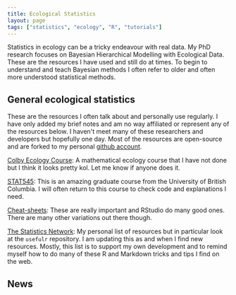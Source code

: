 ```yaml
---
title: Ecological Statistics
layout: page
tags: ["statistics", "ecology", "R", "tutorials"]
---
```


Statistics in ecology can be a tricky endeavour with real data. My PhD research focuses on Bayesian Hierarchical Modelling with Ecological Data. These are the resources I have used and still do at times. To begin to understand and teach Bayesian methods I often refer to older and often more understood statistical methods.

## General ecological statistics

These are the resources I often talk about and personally use regularly. I have only added my brief notes and am no way affiliated or represent any of the resources below. I haven't meet many of these researchers and developers but hopefully one day. Most of the resources are open-source and are forked to my personal [github account](https://github.com/davan690/).

[Colby Ecology Course](https://colbyecology.github.io/): A mathematical ecology course that I have not done but I think it looks pretty kol. Let me know if anyone does it.

[STAT545](http://stat545.com/Classroom/): This is an amazing graduate course from the University of British Columbia. I will often return to this course to check code and explanations I need.

[Cheat-sheets](https://www.rstudio.com/resources/cheatsheets/): These are really important and RStudio do many good ones. There are many other variations out there though.

[The Statistics Network](https://davan690.github.com/usefulr/): My personal list of resources but in particular look at the `usefulr` repository. I am updating this as and when I find new resources. Mostly, this list is to support my own development and to remind myself how to do many of these R and Markdown tricks and tips I find on the web.

## News

